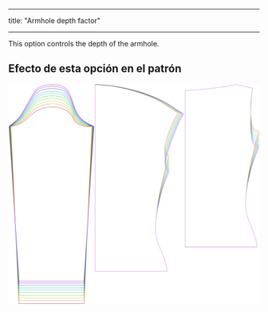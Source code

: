 - - -
title: "Armhole depth factor"
- - -

This option controls the depth of the armhole.

## Efecto de esta opción en el patrón

![This image shows the effect of this option by superimposing several variants that have a different value for this option](diana_armholedepthfactor_sample.svg "Effect of this option on the pattern")
